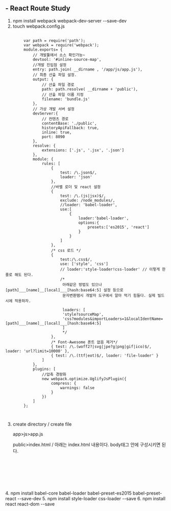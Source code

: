 ## - React Route Study

1. npm install webpack webpack-dev-server --save-dev
2. touch webpack.config.js
<pre>
   <code>
        var path = require('path');
        var webpack = require('webpack');
        module.exports= {
            // 개발툴에서 소스 확인가능~
            devtool: '#inline-source-map',
            //개발 진입점 설정
            entry: path.join( __dirname , '/app/js/app.js'),
            // 최종 산출 파일 설정.
            output: {
                // 산출 파일 경로
                path: path.resolve( __dirname + 'public'),
                // 산출 파일 이름 지정
                filename: 'bundle.js'
            },
            // 가상 개발 서버 설정
            devServer:{
                // 컨텐츠 경로
                contentBase: './public',
                historyApiFallback: true,
                inline: true,
                port: 8090
            },
            resolve: {
                extensions: ['.js', '.jsx', '.json']
            },
            module: {
                rules: [
                    {
                        test: /\.json$/,
                        loader: 'json'
                    },
                    //바벨 로더 및 react 설정
                    {
                        test: /\.(js|jsx)$/,
                        exclude: /node_modules/,
                        //loader: 'babel-loader',
                        use:[
                            {
                                loader:'babel-loader',
                                options:{
                                    presets:['es2015', 'react']
                                }
                            }
                        ]
                    },
                    /* css 로드 */
                    {
                        test:/\.css$/,
                        use: ['style', 'css']
                        // loader:'style-loader!css-loader' // 이렇게 한줄로 해도 된다.
                        /*
                         아래같은 방법도 있으나 [path]___[name]__[local]___[hash:base64:5] 설정 등으로
                         문자변환땜시 개발자 도구에서 알아 먹기 힘들다. 실제 빌드시에 적용하자.

                         loaders: [
                         'style?sourceMap',
                         'css?modules&importLoaders=1&localIdentName=[path]___[name]__[local]___[hash:base64:5]
                         ]
                         */
                    },
                    /* Font-Awesome 폰트 없음 제거*/
                    { test: /\.(woff2?|svg|jpe?g|png|gif|ico)$/, loader: 'url?limit=10000' },
                    { test: /\.(ttf|eot)$/, loader: 'file-loader' }
                ]
            },
            plugins: [
                //압축 경량화
                new webpack.optimize.UglifyJsPlugin({
                    compress: {
                        warnings: false
                    }
                })
            ]
        };

   </code>
</pre>
3. create directory / create file

    app>js>app.js

    public>index.html / 아래는 index.html  내용이다. body태그 안에 구성시키면 된다.
<pre>
   <code>
           <div id="appContainer"></div>
           <script src="bundle.js"></script>
   </code>
</pre>
4. npm install babel-core babel-loader babel-preset-es2015 babel-preset-react --save-dev
5. npm install style-loader css-loader --save
6. npm install react react-dom --save

